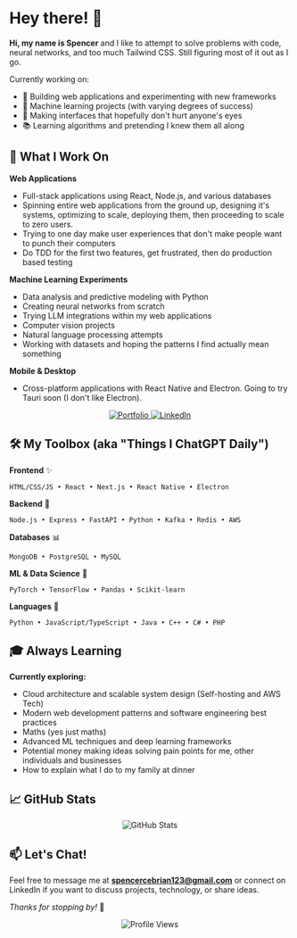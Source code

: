 # Hey there! 👋

**Hi, my name is Spencer** and I like to attempt to solve problems with code, neural networks, and too much Tailwind CSS. Still figuring most of it out as I go.

Currently working on:
- 🔧 Building web applications and experimenting with new frameworks
- 🤖 Machine learning projects (with varying degrees of success)
- 🎨 Making interfaces that hopefully don't hurt anyone's eyes
- 📚 Learning algorithms and pretending I knew them all along

## 🚀 What I Work On

**Web Applications**
- Full-stack applications using React, Node.js, and various databases
- Spinning entire web applications from the ground up, designing it's systems, optimizing to scale, deploying them, then proceeding to scale to zero users.
- Trying to one day make user experiences that don't make people want to punch their computers
- Do TDD for the first two features, get frustrated, then do production based testing

**Machine Learning Experiments** 
- Data analysis and predictive modeling with Python
- Creating neural networks from scratch
- Trying LLM integrations within my web applications
- Computer vision projects
- Natural language processing attempts
- Working with datasets and hoping the patterns I find actually mean something

**Mobile & Desktop**
- Cross-platform applications with React Native and Electron. Going to try Tauri soon (I don't like Electron).

<p align="center">
  <a href="https://cebrian.spencerjireh.com/" target="_blank">
    <img src="https://img.shields.io/badge/Portfolio-Check%20it%20out!-blue?style=for-the-badge&logo=github" alt="Portfolio"/>
  </a>
  <a href="https://www.linkedin.com/in/spencer-jireh-cebrian/" target="_blank">
    <img src="https://img.shields.io/badge/LinkedIn-Let's%20connect!-0077B5?style=for-the-badge&logo=linkedin" alt="LinkedIn"/>
  </a>
</p>

## 🛠️ My Toolbox (aka "Things I ChatGPT Daily")

**Frontend** ✨
```
HTML/CSS/JS • React • Next.js • React Native • Electron
```

**Backend** 🔧
```
Node.js • Express • FastAPI • Python • Kafka • Redis • AWS
```

**Databases** 📊
```
MongoDB • PostgreSQL • MySQL
```

**ML & Data Science** 🤖
```
PyTorch • TensorFlow • Pandas • Scikit-learn
```

**Languages** 💬
```
Python • JavaScript/TypeScript • Java • C++ • C# • PHP
```

## 🎓 Always Learning

**Currently exploring:**
- Cloud architecture and scalable system design (Self-hosting and AWS Tech)
- Modern web development patterns and software engineering best practices
- Maths (yes just maths)
- Advanced ML techniques and deep learning frameworks
- Potential money making ideas solving pain points for me, other individuals and businesses
- How to explain what I do to my family at dinner

## 📈 GitHub Stats

<p align="center">
  <img src="https://github-readme-stats.vercel.app/api?username=spencerjirehcebrian&show_icons=true&theme=radical" alt="GitHub Stats" />
</p>

## 📫 Let's Chat!

Feel free to message me at **spencercebrian123@gmail.com** or connect on LinkedIn if you want to discuss projects, technology, or share ideas.

*Thanks for stopping by!* 🚀

<p align="center">
  <img src="https://komarev.com/ghpvc/?username=spencerjirehcebrian&label=Profile%20views&color=brightgreen&style=flat" alt="Profile Views" />
</p>

